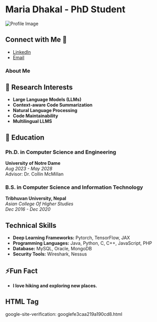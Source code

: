 <!--
## Hi there, I'm Maria Dhakal! 👋


**mariadhakal/MariaDhakal** is a ✨ _special_ ✨ repository because its `README.md` (this file) appears on your GitHub profile.

Here are some ideas to get you started:

- 🔭 I’m currently working on ...
- 🌱 I’m currently learning ...
- 👯 I’m looking to collaborate on ...
- 🤔 I’m looking for help with ...
- 💬 Ask me about ...
- 📫 How to reach me: ...
- 😄 Pronouns: ...
- ⚡ Fun fact: ...
-->
# Maria Dhakal - PhD Student
 
![Profile Image](https://media.licdn.com/dms/image/v2/D5603AQGGo82HAEugeA/profile-displayphoto-shrink_400_400/B56ZX4zaBBGoAg-/0/1743635983794?e=1749081600&v=beta&t=9bZ1QJkhRRpZI_zdI7gpCw16e1uTqqg0dmMIa2aYttA)

## Connect with Me 👋
- [LinkedIn](https://www.linkedin.com/in/maria-dhakal)
- [Email](mailto:mariadhakalnd@gmail.com)

### About Me
## 🔭 Research Interests
- **Large Language Models (LLMs)**
- **Context-aware Code Summarization**
- **Natural Language Processing**
- **Code Maintainability**
- **Multilingual LLMS**

## 🌱 Education
### Ph.D. in Computer Science and Engineering
**University of Notre Dame**  
_Aug 2023 - May 2028_  
Advisor: Dr. Collin McMillan

### B.S. in Computer Science and Information Technology
**Tribhuvan University, Nepal**  
_Asian College Of Higher Studies_  
_Dec 2016 - Dec 2020_

## Technical Skills
- **Deep Learning Frameworks:** Pytorch, TensorFlow, JAX
- **Programming Languages:** Java, Python, C, C++, JavaScript, PHP
- **Database:** MySQL, Oracle, MongoDB
- **Security Tools:** Wireshark, Nessus

## ⚡Fun Fact 
- **I love hiking and exploring new places.**

## HTML Tag
google-site-verification: googlefe3caa219a190cd8.html
<!--
## Experience
### Graduate Research Assistant
**University of Notre Dame**  
_Aug 2023 - Present_  
- Train and fine-tune large language models (LLMs) for source code summarization.
- Experiment with models like codeLlama, codeT5, and codeBERT.

### Associate System Engineer
**YCO Solutions Pvt. Ltd.**  
_July 2021 - May 2022_  
- Automated and managed server-level activities.
- Implemented data security measures and deployed CI/CD pipelines using Jenkins.

### Infra Delivery Intern
**LIS Nepal**  
_Jan 2021 - July 2021_  
- Managed system and network infrastructure, including database and security maintenance.

### Web Developer Intern
**Green Computing Nepal**  
_Dec 2019 - June 2020_  
- Developed web projects using Laravel and WordPress.

## Portfolio Projects
### Track and Rescue
- Developed a location tracking system with Raspberry Pi and GPS.
- Integrated Twilio API for messaging and OpenStreetMap API for location mapping.
- Created an admin console for managing device and user registration.

### User Registration System
- Developed a user registration system with CRUD functionality.
- Integrated MySQL database and JavaMail API for user registration and email verification.


## Publications
- **AI-Mediated Code Comment Improvement**  
  Chia-Yi Su, Aakash Bansal, Robert Wallace, Maria Dhakal, Chris Fakhimi, Yu Huang, Toby Li, and Collin McMillan. (2024) In Preparation for Submission.

## Workshops and Certifications
- **Front End Development Workshop** (July 2017)
- **Second Kathmandu Astrophysics School (KAS)** (June 2018)
- **4th Annual Nepal AI School (ANAIS)** (June 2023)
- **Coursera:** Introduction to Machine Learning Certificate, Natural Language Processing Specialization (In Progress)
- **Google Cloud:** DevOps Engineer Certification (In Progress)
- **Udemy:** Linux Administration BootCamp Certificate
- **Netacad:** Introduction to CyberSecurity Certificate

## Awards and Honors
### Kathmandu Astrophysics Seminar’18 Best Group Project Award
_June 17, 2018_  
- Solved Friedman’s equation using numerical methods and utilized NumPy for plotting results.

## Additional Links
- [AI-Mediated Code Comment Improvement](https://drive.google.com/file/d/1Fr5YRQzTLFPcIeypaqyaK5a-d7OWJ55F/view?usp=sharing)
- [Other Relevant Documents](https://drive.google.com/file/d/1cWQiXmwRi6UqA7wPaS8x8b4U_IG0M8TT/view?usp=sharing)
- [Your Acclaim Badge](https://www.youracclaim.com/badges/9b2c9111-ef6e-488a-82e6-9658a6e987e2)
-->

